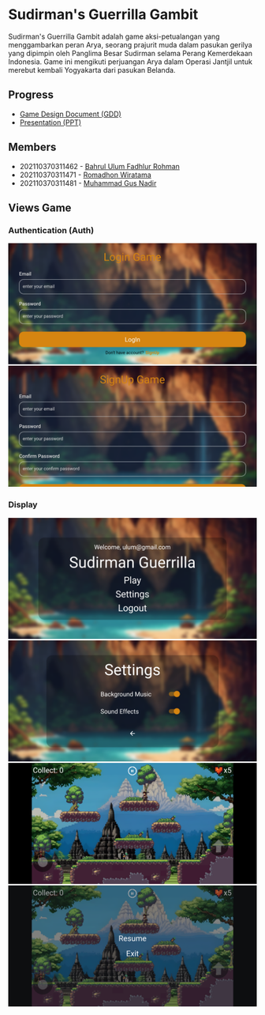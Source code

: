 # Sudirman's Guerrilla Gambit

Sudirman's Guerrilla Gambit adalah game aksi-petualangan yang menggambarkan peran Arya, seorang prajurit muda dalam pasukan gerilya yang dipimpin oleh Panglima Besar Sudirman selama Perang Kemerdekaan Indonesia. Game ini mengikuti perjuangan Arya dalam Operasi Jantjil untuk merebut kembali Yogyakarta dari pasukan Belanda.

## Progress

- [Game Design Document (GDD)](https://docs.google.com/document/d/1ZoR7c6ZmBjA7dbyxCpqyGkVfIXOvlD2titNZ2IYLn0I)
- [Presentation (PPT)](https://docs.google.com/presentation/d/1Fd80crdonk-9KBDa61SC38EeSSoX-NCFqN-YcyDTjs0)

## Members

- 202110370311462 - [Bahrul Ulum Fadhlur Rohman](https://github.com/ulumfr)
- 202110370311471 - [Romadhon Wiratama](https://github.com/Wiratama23)
- 202110370311481 - [Muhammad Gus Nadir](https://github.com/mgusnadir)

## Views Game

### Authentication (Auth)
![Login](assets/images/github/login.png)
![Register](assets/images/github/register.png)

### Display
![Menu](assets/images/github/menu.png)
![Settings](assets/images/github/settings.png)
![Game](assets/images/github/game.png)
![Pause](assets/images/github/pause.png)
